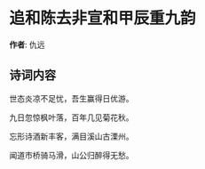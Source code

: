 # 追和陈去非宣和甲辰重九韵

**作者**: 仇远

## 诗词内容

世态炎凉不足忧，吾生赢得日优游。

九日忽惊枫叶落，百年几见菊花秋。

忘形诗酒新丰客，满目溪山古溧州。

闻道市桥骑马滑，山公归醉得无愁。

